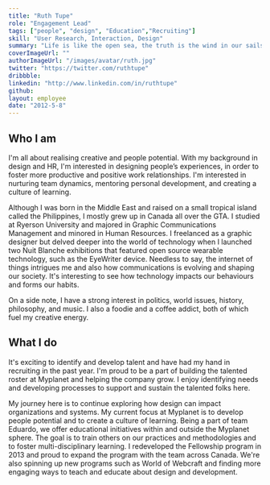 ```yaml
---
title: "Ruth Tupe"
role: "Engagement Lead"
tags: ["people", "design", "Education","Recruiting"]
skill: "User Research, Interaction, Design"
summary: "Life is like the open sea, the truth is the wind in our sails."
coverImageUrl: ""
authorImageUrl: "/images/avatar/ruth.jpg"
twitter: "https://twitter.com/ruthtupe"
dribbble:
linkedin: "http://www.linkedin.com/in/ruthtupe"
github:
layout: employee
date: "2012-5-8"
---
```


## Who I am

I'm all about realising creative and people potential. With my background in design and HR, I'm interested in designing people’s experiences, in order to foster more productive and positive work relationships. I'm interested in nurturing team dynamics, mentoring personal development, and creating a culture of learning.
 
Although I was born in the Middle East and raised on a small tropical island called the Philippines, I mostly grew up in Canada all over the GTA. I studied at Ryerson University and majored in Graphic Communications Management and minored in Human Resources. I freelanced as a graphic designer but delved deeper into the world of technology when I launched two Nuit Blanche exhibitions that featured open source wearable technology, such as the EyeWriter device. Needless to say, the internet of things intrigues me and also how communications is evolving and shaping our society. It's interesting to see how technology impacts our behaviours and forms our habits.

On a side note, I have a strong interest in politics, world issues, history, philosophy, and music. I also a foodie and a coffee addict, both of which fuel my creative energy.
 
## What I do

It's exciting to identify and develop talent and have had my hand in recruiting in the past year. I'm proud to be a part of building the talented roster at Myplanet and helping the company grow. I enjoy identifying needs and developing processes to support and sustain the talented folks here.

My journey here is to continue exploring how design can impact organizations and systems. My current focus at Myplanet is to develop people potential and to create a culture of learning. Being a part of team Eduardo, we offer educational initiatives within and outside the Myplanet sphere. The goal is to train others on our practices and methodologies and to foster multi-disciplinary learning. I redeveloped the Fellowship program in 2013 and proud to expand the program with the team across Canada. We're also spinning up new programs such as World of Webcraft and finding more engaging ways to teach and educate about design and development. 